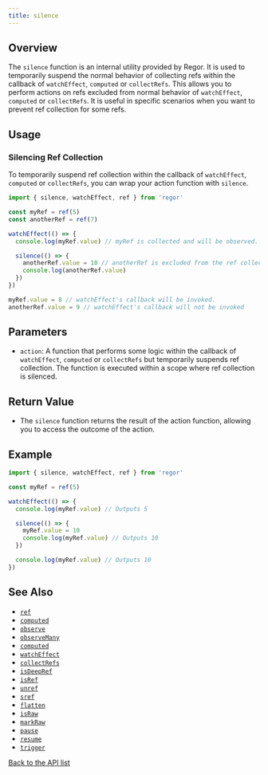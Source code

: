 ```yaml
---
title: silence
---
```


## Overview

The `silence` function is an internal utility provided by Regor. It is used to temporarily suspend the normal behavior of collecting refs within the callback of `watchEffect`, `computed` or `collectRefs`. This allows you to perform actions on refs excluded from normal behavior of `watchEffect`, `computed` or `collectRefs`. It is useful in specific scenarios when you want to prevent ref collection for some refs.

## Usage

### Silencing Ref Collection

To temporarily suspend ref collection within the callback of `watchEffect`, `computed` or `collectRefs`, you can wrap your action function with `silence`.

```ts
import { silence, watchEffect, ref } from 'regor'

const myRef = ref(5)
const anotherRef = ref(7)

watchEffect(() => {
  console.log(myRef.value) // myRef is collected and will be observed.

  silence(() => {
    anotherRef.value = 10 // anotherRef is excluded from the ref collection and will not be observed.
    console.log(anotherRef.value)
  })
})

myRef.value = 8 // watchEffect's callback will be invoked.
anotherRef.value = 9 // watchEffect's callback will not be invoked
```

## Parameters

- `action`: A function that performs some logic within the callback of `watchEffect`, `computed` or `collectRefs` but temporarily suspends ref collection. The function is executed within a scope where ref collection is silenced.

## Return Value

- The `silence` function returns the result of the action function, allowing you to access the outcome of the action.

## Example

```ts
import { silence, watchEffect, ref } from 'regor'

const myRef = ref(5)

watchEffect(() => {
  console.log(myRef.value) // Outputs 5

  silence(() => {
    myRef.value = 10
    console.log(myRef.value) // Outputs 10
  })

  console.log(myRef.value) // Outputs 10
})
```

## See Also

- [`ref`](/api/ref)
- [`computed`](/api/computed)
- [`observe`](/api/observe)
- [`observeMany`](/api/observeMany)
- [`computed`](/api/computed)
- [`watchEffect`](/api/watchEffect)
- [`collectRefs`](/api/collectRefs)
- [`isDeepRef`](/api/isDeepRef)
- [`isRef`](/api/isRef)
- [`unref`](/api/unref)
- [`sref`](/api/sref)
- [`flatten`](/api/flatten)
- [`isRaw`](/api/isRaw)
- [`markRaw`](/api/markRaw)
- [`pause`](/api/pause)
- [`resume`](/api/resume)
- [`trigger`](/api/trigger)

[Back to the API list](/api/)
